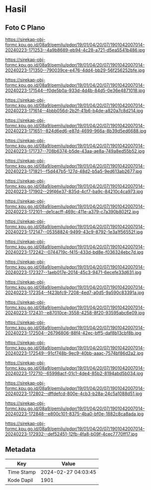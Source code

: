 # Hasil

## Foto C Plano

https://sirekap-obj-formc.kpu.go.id/08a9/pemilu/pdpr/19/01/04/20/07/1901042007014-20240223-171253--4a9b8689-eb94-4c28-a721-d5ea5541b486.jpg

https://sirekap-obj-formc.kpu.go.id/08a9/pemilu/pdpr/19/01/04/20/07/1901042007014-20240223-171350--790039ce-e476-4dd4-bb29-56f256252bfe.jpg

https://sirekap-obj-formc.kpu.go.id/08a9/pemilu/pdpr/19/01/04/20/07/1901042007014-20240223-171544--f0de5b0a-933d-4d4b-84d5-0e36e4871018.jpg

https://sirekap-obj-formc.kpu.go.id/08a9/pemilu/pdpr/19/01/04/20/07/1901042007014-20240223-171614--4bbb056d-2b2f-41b6-b4de-a820a7c8d214.jpg

https://sirekap-obj-formc.kpu.go.id/08a9/pemilu/pdpr/19/01/04/20/07/1901042007014-20240223-171651--824d6ed6-e87d-4699-966a-8b39d5ed6688.jpg

https://sirekap-obj-formc.kpu.go.id/08a9/pemilu/pdpr/19/01/04/20/07/1901042007014-20240223-171737--708b6374-b5de-43aa-ae8a-749a8ed55b52.jpg

https://sirekap-obj-formc.kpu.go.id/08a9/pemilu/pdpr/19/01/04/20/07/1901042007014-20240223-171821--f5d447b5-127d-48d2-b5a5-9ed613ab2677.jpg

https://sirekap-obj-formc.kpu.go.id/08a9/pemilu/pdpr/19/01/04/20/07/1901042007014-20240223-171902--29f46e37-835d-4cf7-ba9c-84210c4ca973.jpg

https://sirekap-obj-formc.kpu.go.id/08a9/pemilu/pdpr/19/01/04/20/07/1901042007014-20240223-172101--de1cacff-469c-411e-a379-c7a390b802f2.jpg

https://sirekap-obj-formc.kpu.go.id/08a9/pemilu/pdpr/19/01/04/20/07/1901042007014-20240223-172147--05358824-9499-43c9-8792-1e3a1f56552f.jpg

https://sirekap-obj-formc.kpu.go.id/08a9/pemilu/pdpr/19/01/04/20/07/1901042007014-20240223-172242--0744719c-f415-433d-bd8e-f036324ebc7d.jpg

https://sirekap-obj-formc.kpu.go.id/08a9/pemilu/pdpr/19/01/04/20/07/1901042007014-20240223-172327--1aeb017e-2014-45c3-9471-6ecefe33d631.jpg

https://sirekap-obj-formc.kpu.go.id/08a9/pemilu/pdpr/19/01/04/20/07/1901042007014-20240223-172354--f423bfc9-7208-4ed7-a0d5-9a590c83391a.jpg

https://sirekap-obj-formc.kpu.go.id/08a9/pemilu/pdpr/19/01/04/20/07/1901042007014-20240223-172431--e87010ce-3558-4258-8f20-93595abc6e09.jpg

https://sirekap-obj-formc.kpu.go.id/08a9/pemilu/pdpr/19/01/04/20/07/1901042007014-20240223-172504--26796806-88f4-42ec-bff5-daf8b13cbf8b.jpg

https://sirekap-obj-formc.kpu.go.id/08a9/pemilu/pdpr/19/01/04/20/07/1901042007014-20240223-172549--91cf748b-9ec9-40bb-aaac-7574bf86d2a2.jpg

https://sirekap-obj-formc.kpu.go.id/08a9/pemilu/pdpr/19/01/04/20/07/1901042007014-20240223-172710--65998acf-01c1-4de4-85b2-8194abd5b034.jpg

https://sirekap-obj-formc.kpu.go.id/08a9/pemilu/pdpr/19/01/04/20/07/1901042007014-20240223-172802--dffdefcd-800e-4cb3-b28a-24c5a1088d51.jpg

https://sirekap-obj-formc.kpu.go.id/08a9/pemilu/pdpr/19/01/04/20/07/1901042007014-20240223-172848--e800c101-8375-4ba0-bf0e-1882c8ca8ada.jpg

https://sirekap-obj-formc.kpu.go.id/08a9/pemilu/pdpr/19/01/04/20/07/1901042007014-20240223-172932--def52451-12fb-4fa8-b09f-4cec7770ff17.jpg


## Metadata

| Key        | Value               |
| ---------- | ------------------- |
| Time Stamp | 2024-02-27 04:03:45 |
| Kode Dapil | 1901                |



